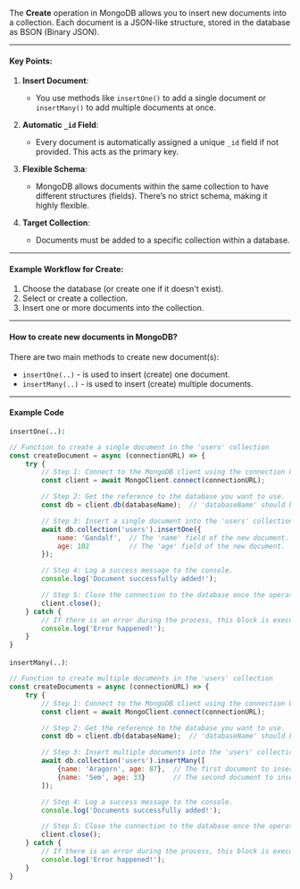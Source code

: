 The **Create** operation in MongoDB allows you to insert new documents into a collection. Each document is a JSON-like structure, stored in the database as BSON (Binary JSON).

---

#### **Key Points:**

1. **Insert Document**:
    
    - You use methods like `insertOne()` to add a single document or `insertMany()` to add multiple documents at once.
2. **Automatic `_id` Field**:
    
    - Every document is automatically assigned a unique `_id` field if not provided. This acts as the primary key.
3. **Flexible Schema**:
    
    - MongoDB allows documents within the same collection to have different structures (fields). There’s no strict schema, making it highly flexible.
4. **Target Collection**:
    
    - Documents must be added to a specific collection within a database.

---

#### **Example Workflow for Create:**

1. Choose the database (or create one if it doesn't exist).
2. Select or create a collection.
3. Insert one or more documents into the collection.

---

#### How to create new documents in MongoDB?

There are two main methods to create new document(s):
- `insertOne(..)` - is used to insert (create) one document.
- `insertMany(..)` - is used to insert (create) multiple documents.

----
#### Example Code

`insertOne(..): `

```javascript
// Function to create a single document in the 'users' collection
const createDocument = async (connectionURL) => {
    try {
        // Step 1: Connect to the MongoDB client using the connection URL.
        const client = await MongoClient.connect(connectionURL);

        // Step 2: Get the reference to the database you want to use.
        const db = client.db(databaseName);  // 'databaseName' should be a string containing the database's name.

        // Step 3: Insert a single document into the 'users' collection.
        await db.collection('users').insertOne({
            name: 'Gandalf',  // The 'name' field of the new document.
            age: 102          // The 'age' field of the new document.
        });

        // Step 4: Log a success message to the console.
        console.log('Document successfully added!');

        // Step 5: Close the connection to the database once the operation is complete.
        client.close();
    } catch {
        // If there is an error during the process, this block is executed.
        console.log('Error happened!');
    }
}
```


`insertMany(..)`:
```javascript
// Function to create multiple documents in the 'users' collection
const createDocuments = async (connectionURL) => {
    try {
        // Step 1: Connect to the MongoDB client using the connection URL.
        const client = await MongoClient.connect(connectionURL);

        // Step 2: Get the reference to the database you want to use.
        const db = client.db(databaseName);  // 'databaseName' should be a string containing the database's name.

        // Step 3: Insert multiple documents into the 'users' collection.
        await db.collection('users').insertMany([
            {name: 'Aragorn', age: 87},  // The first document to insert.
            {name: 'Sem', age: 33}       // The second document to insert.
        ]);

        // Step 4: Log a success message to the console.
        console.log('Documents successfully added!');

        // Step 5: Close the connection to the database once the operation is complete.
        client.close();
    } catch {
        // If there is an error during the process, this block is executed.
        console.log('Error happened!');
    }
}
```